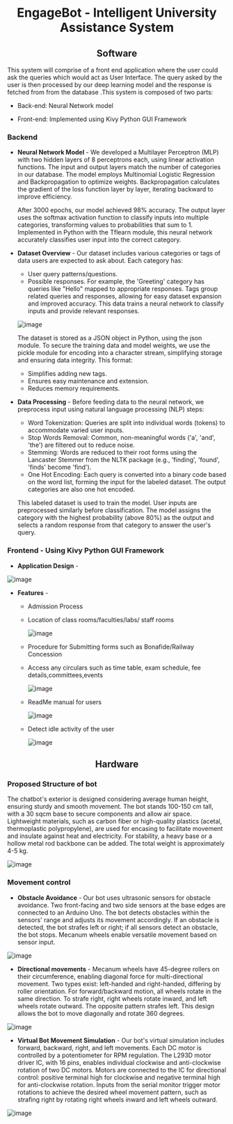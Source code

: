 <h1 align="center">EngageBot - Intelligent University Assistance System</h1>

<h2 align = "center">Software</h2>
This system will comprise of a front end application where the user could ask the queries
which would act as User Interface. The query asked by the user is then processed by our
deep learning model and the response is fetched from from the database .This system is
composed of two parts:

- Back-end: Neural Network model

- Front-end: Implemented using Kivy Python GUI Framework

<h3>Backend</h3>

- **Neural Network Model** - We developed a Multilayer Perceptron (MLP) with two hidden layers of 8 perceptrons each, using linear activation functions. The input and output layers match the number of categories in our database. The model employs Multinomial Logistic Regression and Backpropagation to optimize weights. Backpropagation calculates the gradient of the loss function layer by layer, iterating backward to improve efficiency.

  After 3000 epochs, our model achieved 98% accuracy. The output layer uses the softmax activation function to classify inputs into multiple categories, transforming values to probabilities that sum to 1. Implemented in Python with the Tflearn module, this neural network accurately classifies user input into the correct category.

- **Dataset Overview** - Our dataset includes various categories or tags of data users are expected to ask about. Each category has:
  - User query patterns/questions.
  - Possible responses.
For example, the 'Greeting' category has queries like "Hello" mapped to appropriate responses. Tags group related queries and responses, allowing for easy dataset expansion and improved accuracy. This data trains a neural network to classify inputs and provide relevant responses.

  ![image](https://github.com/apuravsharma2702/EngageBot/assets/75594408/c69f1998-0749-43b5-a316-d426199debad)

  The dataset is stored as a JSON object in Python, using the json module. To secure the training data and model weights, we use the pickle module for encoding into a character stream, simplifying storage and ensuring data integrity. This format:

  - Simplifies adding new tags.
  - Ensures easy maintenance and extension.
  - Reduces memory requirements.

- **Data Processing** - Before feeding data to the neural network, we preprocess input using natural language processing (NLP) steps:

  - Word Tokenization: Queries are split into individual words (tokens) to accommodate varied user inputs.
  - Stop Words Removal: Common, non-meaningful words ('a', 'and', 'the') are filtered out to reduce noise.
  - Stemming: Words are reduced to their root forms using the Lancaster Stemmer from the NLTK package (e.g., 'finding', 'found', 'finds' become 'find').
  - One Hot Encoding: Each query is converted into a binary code based on the word list, forming the input for the labeled dataset. The output categories are also one hot encoded.
    
  This labeled dataset is used to train the model. User inputs are preprocessed similarly before classification. The model assigns the category with the highest probability (above 80%) as the output and selects a random response from that category to answer the user's query.

<h3>Frontend - Using Kivy Python GUI Framework</h3>

- **Application Design** - 

![image](https://github.com/apuravsharma2702/EngageBot/assets/75594408/a6306877-53b2-415c-9ffc-0c697888ef3f)

- **Features** -
  - Admission Process
  - Location of class rooms/faculties/labs/ staff rooms

    ![image](https://github.com/apuravsharma2702/EngageBot/assets/75594408/fa07dd5c-ae57-415a-abb8-04e3f96e10b0)

  - Procedure for Submitting forms such as Bonafide/Railway Concession
  - Access any circulars such as time table, exam schedule, fee details,committees,events

    ![image](https://github.com/apuravsharma2702/EngageBot/assets/75594408/1b8a0e3d-c56c-46b0-84ca-8f9cfe662e07)

  - ReadMe manual for users
 
    ![image](https://github.com/apuravsharma2702/EngageBot/assets/75594408/38ad76d9-a755-4cd9-922e-1e3a40fb068f)

  - Detect idle activity of the user

    ![image](https://github.com/apuravsharma2702/EngageBot/assets/75594408/12ff2e38-5c5a-4eba-a4df-72edb2cf056a)


<h2 align="center">Hardware</h2>

<h3>Proposed Structure of bot</h3>
The chatbot's exterior is designed considering average human height, ensuring sturdy and smooth movement. The bot stands 100-150 cm tall, with a 30 sqcm base to secure components and allow air space. Lightweight materials, such as carbon fiber or high-quality plastics (acetal, thermoplastic polypropylene), are used for encasing to facilitate movement and insulate against heat and electricity. For stability, a heavy base or a hollow metal rod backbone can be added. The total weight is approximately 4-5 kg.

![image](https://github.com/apuravsharma2702/EngageBot/assets/75594408/4f298d38-fd0c-452f-b75f-3fb438b66ca7)

<h3>Movement control</h3>

- **Obstacle Avoidance** - Our bot uses ultrasonic sensors for obstacle avoidance. Two front-facing and two side sensors at the base edges are connected to an Arduino Uno. The bot detects obstacles within the sensors' range and adjusts its movement accordingly. If an obstacle is detected, the bot strafes left or right; if all sensors detect an obstacle, the bot stops. Mecanum wheels enable versatile movement based on sensor input.

![image](https://github.com/apuravsharma2702/EngageBot/assets/75594408/c215f4f5-83fb-42f7-89d9-e50f46912898)

- **Directional movements** - Mecanum wheels have 45-degree rollers on their circumference, enabling diagonal force for multi-directional movement. Two types exist: left-handed and right-handed, differing by roller orientation. For forward/backward motion, all wheels rotate in the same direction. To strafe right, right wheels rotate inward, and left wheels rotate outward. The opposite pattern strafes left. This design allows the bot to move diagonally and rotate 360 degrees.

![image](https://github.com/apuravsharma2702/EngageBot/assets/75594408/5239792b-288e-45fc-93ea-0458d51ca404)

- **Virtual Bot Movement Simulation** - Our bot's virtual simulation includes forward, backward, right, and left movements. Each DC motor is controlled by a potentiometer for RPM regulation. The L293D motor driver IC, with 16 pins, enables individual clockwise and anti-clockwise rotation of two DC motors. Motors are connected to the IC for directional control: positive terminal high for clockwise and negative terminal high for anti-clockwise rotation. Inputs from the serial monitor trigger motor rotations to achieve the desired wheel movement pattern, such as strafing right by rotating right wheels inward and left wheels outward.

![image](https://github.com/apuravsharma2702/EngageBot/assets/75594408/0f92655a-0872-4692-bfd0-ae3fdf305669)
